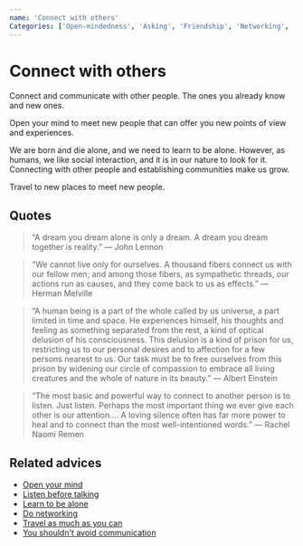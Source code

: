 ```yaml
---
name: 'Connect with others'
Categories: ['Open-mindedness', 'Asking', 'Friendship', 'Networking', 'Empathy', 'Comfort zone', 'Communication', 'Relationships']
---
```

# Connect with others

Connect and communicate with other people. The ones you already know and new ones.

Open your mind to meet new people that can offer you new points of view and experiences.

We are born and die alone, and we need to learn to be alone. 
However, as humans, we like social interaction, and it is in our nature to look for it. Connecting with other people and establishing communities make us grow.

Travel to new places to meet new people.

## Quotes

> “A dream you dream alone is only a dream. A dream you dream together is reality.” ― John Lennon

> “We cannot live only for ourselves. A thousand fibers connect us with our fellow men; and among those fibers, as sympathetic threads, our actions run as causes, and they come back to us as effects.” ― Herman Melville

> “A human being is a part of the whole called by us universe, a part limited in time and space. He experiences himself, his thoughts and feeling as something separated from the rest, a kind of optical delusion of his consciousness. This delusion is a kind of prison for us, restricting us to our personal desires and to affection for a few persons nearest to us. Our task must be to free ourselves from this prison by widening our circle of compassion to embrace all living creatures and the whole of nature in its beauty.” ― Albert Einstein

> “The most basic and powerful way to connect to another person is to listen. Just listen. Perhaps the most important thing we ever give each other is our attention…. A loving silence often has far more power to heal and to connect than the most well-intentioned words.” ― Rachel Naomi Remen

## Related advices

- [Open your mind](../Open%20your%20mind/index.md)
- [Listen before talking](../Listen%20before%20talking/index.md)
- [Learn to be alone](../Learn%20to%20be%20alone/index.md)
- [Do networking](../Do%20networking/index.md)
- [Travel as much as you can](../Travel%20as%20much%20as%20you%20can/index.md)
- [You shouldn't avoid communication](../You%20shouldn't%20avoid%20communication/index.md)